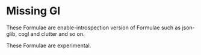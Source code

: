 Missing GI
===

These Formulae are enable-introspection version of Formulae such as json-glib, cogl and clutter and so on.

These Formulae are experimental.
